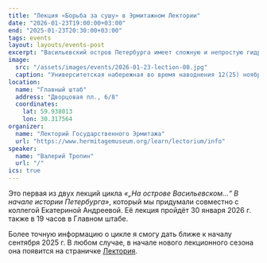 ```yaml
---
title: "Лекция «Борьба за сушу» в Эрмитажном Лектории"
date: "2026-01-23T19:00:00+03:00"
end: "2025-01-23T20:30:00+03:00"
tags: events
layout: layouts/events-post
excerpt: "Васильевский остров Петербурга имеет сложную и непростую гидрографическую историю. В одних местах первые василеостровцы справляли русла рек и рыли каналы, а в других, наоборот, подсыпали и укрепляли берега, отвоёвывая у невских вод пространство для жизни. О борьбе василеостровцев с водной стихией в первые десятилетия после основания города мы и поговорим на нашей лекции..."
image:
  src: "/assets/images/events/2026-01-23-lection-00.jpg"
  caption: "Университетская набережная во время наводнения 12(25) ноября 1903 года. Фото ателье Карла Буллы. Источник: <a href=\"https://pastvu.com/p/212671\">pastvu.com</a>"
location:
  name: "Главный штаб"
  address: "Дворцовая пл., 6/8"
  coordinates:
    lat: 59.938013
    lon: 30.317564
organizer:
  name: "Лекторий Государственного Эрмитажа"
  url: "https://www.hermitagemuseum.org/learn/lectorium/info"
speaker:
  name: "Валерий Тропин"
  url: "/"
ics: true
---
```


Это первая из двух лекций цикла <cite>«„На острове Васильевском…“ В начале истории Петербурга»</cite>, который мы придумали совместно с коллегой Екатериной Андреевой. Её лекция пройдёт 30 января 2026 г. также в 19 часов в Главном штабе.

Более точную информацию о цикле я смогу дать ближе к началу сентября 2025 г. В любом случае, в начале нового лекционного сезона она появится на страничке [Лектория](https://www.hermitagemuseum.org/learn/lectorium/info "Информация о лекциях в Эрмитажном Лектории").
